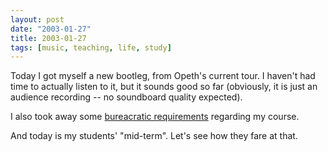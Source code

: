 ```yaml
---
layout: post
date: "2003-01-27"
title: 2003-01-27
tags: [music, teaching, life, study]
---
```

Today I got myself a new bootleg, from Opeth's current tour. I
haven't had time to actually listen to it, but it sounds good so
far (obviously, it is just an audience recording -- no soundboard
quality expected).

I also took away some
[bureacratic requirements](http://www.fenix.usp.br/) regarding my
course.

And today is my students' "mid-term". Let's see how they fare at
that.


